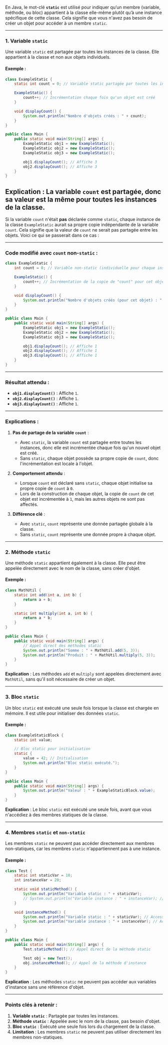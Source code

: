 En Java, le mot-clé **`static`** est utilisé pour indiquer qu’un membre (variable, méthode, ou bloc) appartient à la classe elle-même plutôt qu’à une instance spécifique de cette classe. Cela signifie que vous n'avez pas besoin de créer un objet pour accéder à un membre `static`.

---

### 1. **Variable `static`**
Une variable `static` est partagée par toutes les instances de la classe. Elle appartient à la classe et non aux objets individuels.

#### Exemple :
```java
class ExampleStatic {
    static int count = 0; // Variable static partagée par toutes les instances

    ExampleStatic() {
        count++; // Incrémentation chaque fois qu'un objet est créé
    }

    void displayCount() {
        System.out.println("Nombre d'objets créés : " + count);
    }
}

public class Main {
    public static void main(String[] args) {
        ExampleStatic obj1 = new ExampleStatic();
        ExampleStatic obj2 = new ExampleStatic();
        ExampleStatic obj3 = new ExampleStatic();

        obj1.displayCount(); // Affiche 3
        obj2.displayCount(); // Affiche 3
    }
}
```
**Explication** : La variable `count` est partagée, donc sa valeur est la même pour toutes les instances de la classe.
---
Si la variable `count` n'était **pas** déclarée comme `static`, chaque instance de la classe `ExampleStatic` aurait sa propre copie indépendante de la variable `count`. Cela signifie que la valeur de `count` ne serait pas partagée entre les objets. Voici ce qui se passerait dans ce cas :

---

### Code modifié avec `count` non-`static` :
```java
class ExampleStatic {
    int count = 0; // Variable non-static (individuelle pour chaque instance)

    ExampleStatic() {
        count++; // Incrémentation de la copie de "count" pour cet objet
    }

    void displayCount() {
        System.out.println("Nombre d'objets créés (pour cet objet) : " + count);
    }
}

public class Main {
    public static void main(String[] args) {
        ExampleStatic obj1 = new ExampleStatic();
        ExampleStatic obj2 = new ExampleStatic();
        ExampleStatic obj3 = new ExampleStatic();

        obj1.displayCount(); // Affiche 1
        obj2.displayCount(); // Affiche 1
        obj3.displayCount(); // Affiche 1
    }
}
```

---

### Résultat attendu :
- **`obj1.displayCount()`** : Affiche `1`.
- **`obj2.displayCount()`** : Affiche `1`.
- **`obj3.displayCount()`** : Affiche `1`.

---

### Explications :
1. **Pas de partage de la variable `count`** :
   - Avec `static`, la variable `count` est partagée entre toutes les instances, donc elle est incrémentée chaque fois qu'un nouvel objet est créé.
   - Sans `static`, chaque objet possède sa propre copie de `count`, donc l'incrémentation est locale à l'objet.

2. **Comportement attendu** :
   - Lorsque `count` est déclaré sans `static`, chaque objet initialise sa propre copie de `count` à `0`.
   - Lors de la construction de chaque objet, la copie de `count` de cet objet est incrémentée à `1`, mais les autres objets ne sont pas affectés.

3. **Différence clé** :
   - Avec `static`, `count` représente une donnée partagée globale à la classe.
   - Sans `static`, `count` représente une donnée propre à chaque objet.

---

### 2. **Méthode `static`**
Une méthode `static` appartient également à la classe. Elle peut être appelée directement avec le nom de la classe, sans créer d'objet.

#### Exemple :
```java
class MathUtil {
    static int add(int a, int b) {
        return a + b;
    }

    static int multiply(int a, int b) {
        return a * b;
    }
}

public class Main {
    public static void main(String[] args) {
        // Appel direct des méthodes static
        System.out.println("Somme : " + MathUtil.add(5, 3));
        System.out.println("Produit : " + MathUtil.multiply(5, 3));
    }
}
```
**Explication** : Les méthodes `add` et `multiply` sont appelées directement avec `MathUtil`, sans qu'il soit nécessaire de créer un objet.

---

### 3. **Bloc `static`**
Un bloc `static` est exécuté une seule fois lorsque la classe est chargée en mémoire. Il est utile pour initialiser des données `static`.

#### Exemple :
```java
class ExampleStaticBlock {
    static int value;

    // Bloc static pour initialisation
    static {
        value = 42; // Initialisation
        System.out.println("Bloc static exécuté.");
    }
}

public class Main {
    public static void main(String[] args) {
        System.out.println("Valeur : " + ExampleStaticBlock.value);
    }
}
```
**Explication** : Le bloc `static` est exécuté une seule fois, avant que vous n'accédiez à des membres statiques de la classe.

---

### 4. **Membres `static` et `non-static`**
Les membres `static` ne peuvent pas accéder directement aux membres non-statiques, car les membres `static` n'appartiennent pas à une instance.

#### Exemple :
```java
class Test {
    static int staticVar = 10;
    int instanceVar = 20;

    static void staticMethod() {
        System.out.println("Variable static : " + staticVar);
        // System.out.println("Variable instance : " + instanceVar); // Erreur
    }

    void instanceMethod() {
        System.out.println("Variable static : " + staticVar); // Accessible
        System.out.println("Variable instance : " + instanceVar); // Accessible
    }
}

public class Main {
    public static void main(String[] args) {
        Test.staticMethod(); // Appel direct de la méthode static

        Test obj = new Test();
        obj.instanceMethod(); // Appel de la méthode d'instance
    }
}
```
**Explication** : Les méthodes `static` ne peuvent pas accéder aux variables d'instance sans une référence d'objet.

---

### Points clés à retenir :
1. **Variable `static`** : Partagée par toutes les instances.
2. **Méthode `static`** : Appelée avec le nom de la classe, pas besoin d'objet.
3. **Bloc `static`** : Exécuté une seule fois lors du chargement de la classe.
4. **Limitation** : Les membres `static` ne peuvent pas utiliser directement les membres non-statiques.

